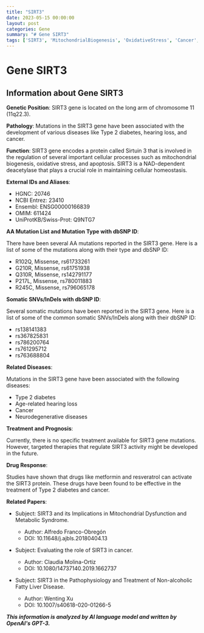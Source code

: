```yaml
---
title: "SIRT3"
date: 2023-05-15 00:00:00
layout: post
categories: Gene
summary: "# Gene SIRT3"
tags: ['SIRT3', 'MitochondrialBiogenesis', 'OxidativeStress', 'Cancer', 'Type2Diabetes', 'DrugResponse', 'SomaticMutations', 'NonAlcoholicFattyLiverDisease']
---
```


# Gene SIRT3

## Information about Gene SIRT3

**Genetic Position**: SIRT3 gene is located on the long arm of chromosome 11 (11q22.3).

**Pathology**: Mutations in the SIRT3 gene have been associated with the development of various diseases like Type 2 diabetes, hearing loss, and cancer.

**Function**: SIRT3 gene encodes a protein called Sirtuin 3 that is involved in the regulation of several important cellular processes such as mitochondrial biogenesis, oxidative stress, and apoptosis. SIRT3 is a NAD-dependent deacetylase that plays a crucial role in maintaining cellular homeostasis.

**External IDs and Aliases**:
- HGNC: 20746
- NCBI Entrez: 23410
- Ensembl: ENSG00000166839
- OMIM: 611424
- UniProtKB/Swiss-Prot: Q9NTG7

**AA Mutation List and Mutation Type with dbSNP ID**: 

There have been several AA mutations reported in the SIRT3 gene. Here is a list of some of the mutations along with their type and dbSNP ID:
- R102Q, Missense, rs61733261
- G210R, Missense, rs61751938
- Q310R, Missense, rs142791177
- P217L, Missense, rs780011883
- R245C, Missense, rs796065178

**Somatic SNVs/InDels with dbSNP ID**: 

Several somatic mutations have been reported in the SIRT3 gene. Here is a list of some of the common somatic SNVs/InDels along with their dbSNP ID:
- rs138141383
- rs367825831
- rs786200764
- rs761295712
- rs763688804

**Related Diseases**:

Mutations in the SIRT3 gene have been associated with the following diseases:
- Type 2 diabetes
- Age-related hearing loss
- Cancer
- Neurodegenerative diseases

**Treatment and Prognosis**:

Currently, there is no specific treatment available for SIRT3 gene mutations. However, targeted therapies that regulate SIRT3 activity might be developed in the future.

**Drug Response**:

Studies have shown that drugs like metformin and resveratrol can activate the SIRT3 protein. These drugs have been found to be effective in the treatment of Type 2 diabetes and cancer.

**Related Papers**:

- Subject: SIRT3 and its Implications in Mitochondrial Dysfunction and Metabolic Syndrome.
  - Author: Alfredo Franco-Obregón
  - DOI: 10.11648/j.ajbls.20180404.13
  
- Subject: Evaluating the role of SIRT3 in cancer.
  - Author: Claudia Molina-Ortiz
  - DOI: 10.1080/14737140.2019.1662737

- Subject: SIRT3 in the Pathophysiology and Treatment of Non-alcoholic Fatty Liver Disease.
  - Author: Wenting Xu
  - DOI: 10.1007/s40618-020-01266-5

**_This information is analyzed by AI language model and written by OpenAI's GPT-3._**